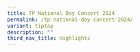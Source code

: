 ```yaml
---
title: TP National Day Concert 2024
permalink: /tp-national-day-concert-2024/
variant: tiptap
description: ""
third_nav_title: Highlights
---
```

